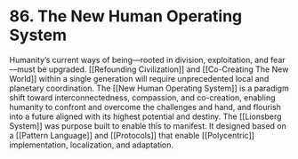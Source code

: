 # 86. The New Human Operating System

Humanity’s current ways of being—rooted in division, exploitation, and fear—must be upgraded. [[Refounding Civilization]] and [[Co-Creating The New World]] within a single generation will require unprecedented local and planetary coordination. The [[New Human Operating System]] is a paradigm shift toward interconnectedness, compassion, and co-creation, enabling humanity to confront and overcome the challenges and hand, and flourish into a future aligned with its highest potential and destiny. The [[Lionsberg System]] was purpose built to enable this to manifest. It designed based on a [[Pattern Language]] and [[Protocols]] that enable [[Polycentric]] implementation, localization, and adaptation. 

